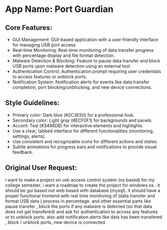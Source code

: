 # **App Name**: Port Guardian

## Core Features:

- GUI Management: GUI-based application with a user-friendly interface for managing USB port access.
- Real-time Monitoring: Real-time monitoring of data transfer progress with percentage display and file format detection.
- Malware Detection & Blocking: Feature to pause data transfer and block USB ports upon malware detection using an external tool.
- Authentication Control: Authentication prompt requiring user credentials to access features or unblock ports.
- Notification System: Notification alerts for events like data transfer completion, port blocking/unblocking, and new device connections.

## Style Guidelines:

- Primary color: Dark blue (#2C3E50) for a professional look.
- Secondary color: Light gray (#ECF0F1) for backgrounds and panels.
- Accent: Teal (#3498DB) for interactive elements and highlights.
- Use a clear, tabbed interface for different functionalities (monitoring, settings, alerts).
- Use consistent and recognizable icons for different actions and states.
- Subtle animations for progress bars and notifications to provide visual feedback.

## Original User Request:
i want to make a project on usb access control system (os based) for my college semester. 
i want a roadmap to create the project for windows os .
it should be gui based not web based with database (mysql). 
it should have a proper functional frontend with real time monitoring of (data transfer and format USB data ) process in percentage. and other essential parts like pause transfer , block the ports if any malware is detected (so that data does not get transfered) and ask for authentication to access any features or to unblock ports.
also add notification alerts like data has been transfered , block / unblock ports, new device is connected.
  